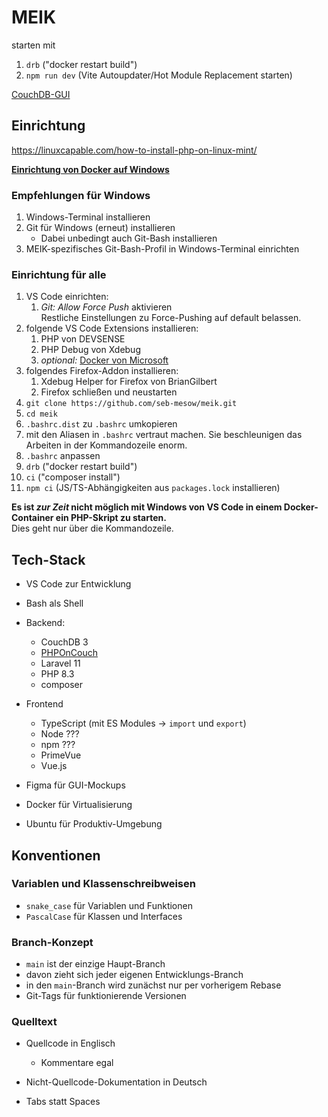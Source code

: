 # MEIK

starten mit
  1. `drb` ("docker restart build")
  2. `npm run dev` (Vite Autoupdater/Hot Module Replacement starten)

[CouchDB-GUI](http://localhost:5984/_utils)

## Einrichtung

https://linuxcapable.com/how-to-install-php-on-linux-mint/

**[Einrichtung von Docker auf Windows](doc/docker_einrichtung)**

### Empfehlungen für Windows
1. Windows-Terminal installieren
2. Git für Windows (erneut) installieren
   - Dabei unbedingt auch Git-Bash installieren
3. MEIK-spezifisches Git-Bash-Profil in Windows-Terminal einrichten

### Einrichtung für alle
1. VS Code einrichten:
   1. _Git: Allow Force Push_ aktivieren<br>
      Restliche Einstellungen zu Force-Pushing auf default belassen.
2. folgende VS Code Extensions installieren:
   1. PHP von DEVSENSE
   2. PHP Debug von Xdebug
   3. _optional:_ [Docker von Microsoft](https://code.visualstudio.com/docs/containers/overview)
3. folgendes Firefox-Addon installieren:
   1. Xdebug Helper for Firefox von BrianGilbert
   2. Firefox schließen und neustarten
4. `git clone https://github.com/seb-mesow/meik.git`
5. `cd meik`
6. `.bashrc.dist` zu `.bashrc` umkopieren
7. mit den Aliasen in `.bashrc` vertraut machen. Sie beschleunigen das Arbeiten in der Kommandozeile enorm.
8. `.bashrc` anpassen
9. `drb` ("docker restart build")
10. `ci` ("composer install")
11. `npm ci` (JS/TS-Abhängigkeiten aus `packages.lock` installieren)

**Es ist _zur Zeit_ nicht möglich mit Windows von VS Code in einem Docker-Container ein PHP-Skript zu starten.**<br>Dies geht nur über die Kommandozeile.

## Tech-Stack
- VS Code zur Entwicklung
- Bash als Shell
- Backend:
  - CouchDB 3
  - [PHPOnCouch](https://php-on-couch.readthedocs.io)
  - Laravel 11
  - PHP 8.3
  - composer
- Frontend
  - TypeScript (mit ES Modules -> `import` und `export`)
  - Node ???
  - npm ???
  - PrimeVue
  - Vue.js

- Figma für GUI-Mockups

- Docker für Virtualisierung

- Ubuntu für Produktiv-Umgebung

## Konventionen

### Variablen und Klassenschreibweisen
- `snake_case` für Variablen und Funktionen
- `PascalCase` für Klassen und Interfaces

### Branch-Konzept
- `main` ist der einzige Haupt-Branch
- davon zieht sich jeder eigenen Entwicklungs-Branch
- in den `main`-Branch wird zunächst nur per vorherigem Rebase
- Git-Tags für funktionierende Versionen

### Quelltext

- Quellcode in Englisch
  - Kommentare egal

- Nicht-Quellcode-Dokumentation in Deutsch

- Tabs statt Spaces
